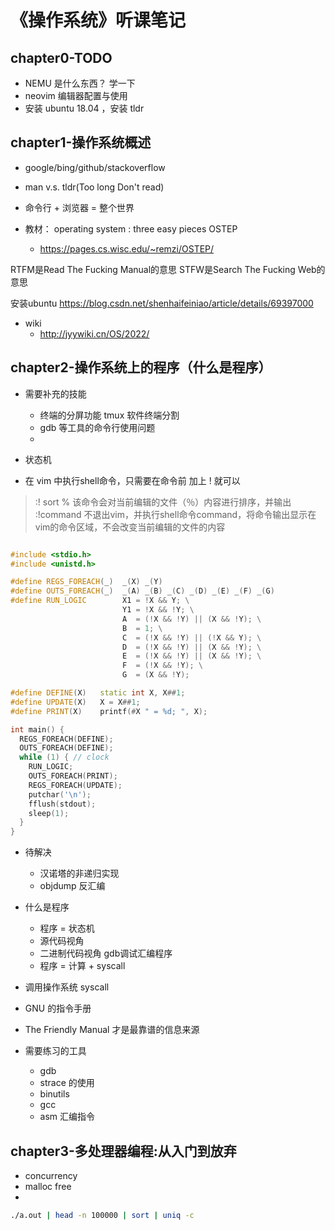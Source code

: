 # 《操作系统》听课笔记


## chapter0-TODO
* NEMU 是什么东西？ 学一下
* neovim 编辑器配置与使用
* 安装 ubuntu 18.04 ，安装 tldr



## chapter1-操作系统概述
* google/bing/github/stackoverflow
* man v.s. tldr(Too long Don't read)
* 命令行 + 浏览器 = 整个世界 
 

* 教材： operating system : three easy pieces  OSTEP
    * https://pages.cs.wisc.edu/~remzi/OSTEP/



RTFM是Read The Fucking Manual的意思
STFW是Search The Fucking Web的意思


安装ubuntu
https://blog.csdn.net/shenhaifeiniao/article/details/69397000


* wiki
    * http://jyywiki.cn/OS/2022/


## chapter2-操作系统上的程序（什么是程序）
* 需要补充的技能
    * 终端的分屏功能  tmux 软件终端分割
    * gdb 等工具的命令行使用问题
    * 

* 状态机


* 在 vim 中执行shell命令，只需要在命令前 加上 ! 就可以
> :! sort %  该命令会对当前编辑的文件（％）内容进行排序，并输出
:!command  不退出vim，并执行shell命令command，将命令输出显示在vim的命令区域，不会改变当前编辑的文件的内容


```cpp


```


```cpp
#include <stdio.h>
#include <unistd.h>

#define REGS_FOREACH(_)  _(X) _(Y)
#define OUTS_FOREACH(_)  _(A) _(B) _(C) _(D) _(E) _(F) _(G)
#define RUN_LOGIC        X1 = !X && Y; \
                         Y1 = !X && !Y; \
                         A  = (!X && !Y) || (X && !Y); \
                         B  = 1; \
                         C  = (!X && !Y) || (!X && Y); \
                         D  = (!X && !Y) || (X && !Y); \
                         E  = (!X && !Y) || (X && !Y); \
                         F  = (!X && !Y); \
                         G  = (X && !Y); 

#define DEFINE(X)   static int X, X##1;
#define UPDATE(X)   X = X##1;
#define PRINT(X)    printf(#X " = %d; ", X);

int main() {
  REGS_FOREACH(DEFINE);
  OUTS_FOREACH(DEFINE);
  while (1) { // clock
    RUN_LOGIC;
    OUTS_FOREACH(PRINT);
    REGS_FOREACH(UPDATE);
    putchar('\n');
    fflush(stdout);
    sleep(1);
  }
}

```  

* 待解决
    * 汉诺塔的非递归实现
    * objdump 反汇编

* 什么是程序
    * 程序 = 状态机
    * 源代码视角
    * 二进制代码视角  gdb调试汇编程序
    * 程序 = 计算 + syscall 

* 调用操作系统 syscall 
* GNU 的指令手册
* The Friendly Manual 才是最靠谱的信息来源
* 需要练习的工具
    * gdb
    * strace 的使用
    * binutils
    * gcc 
    * asm 汇编指令



## chapter3-多处理器编程:从入门到放弃
* concurrency
* malloc free
*  
 



```bash
./a.out | head -n 100000 | sort | uniq -c

```